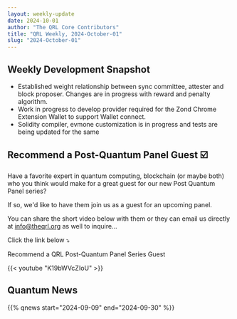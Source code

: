 ```yaml
---
layout: weekly-update
date: 2024-10-01
author: "The QRL Core Contributors"
title: "QRL Weekly, 2024-October-01"
slug: "2024-October-01"
---
```


## Weekly Development Snapshot

- Established weight relationship between sync committee, attester and block proposer. Changes are in progress with reward and penalty algorithm.
- Work in progress to develop provider required for the Zond Chrome Extension Wallet to support Wallet connect. 
- Solidity compiler, evmone customization is in progress and tests are being updated for the same

<!--more-->

## Recommend a Post-Quantum Panel Guest ☑️

Have a favorite expert in quantum computing, blockchain (or maybe both) who you think would make for a great guest for our new Post Quantum Panel series?

If so, we'd like to have them join us as a guest for an upcoming panel. 

You can share the short video below with them or they can email us directly at info@theqrl.org as well to inquire...

Click the link below ⤵️
 
Recommend a QRL Post-Quantum Panel Series Guest

{{< youtube "K19bWVcZIoU" >}}

## Quantum News

{{% qnews start="2024-09-09" end="2024-09-30" %}}
